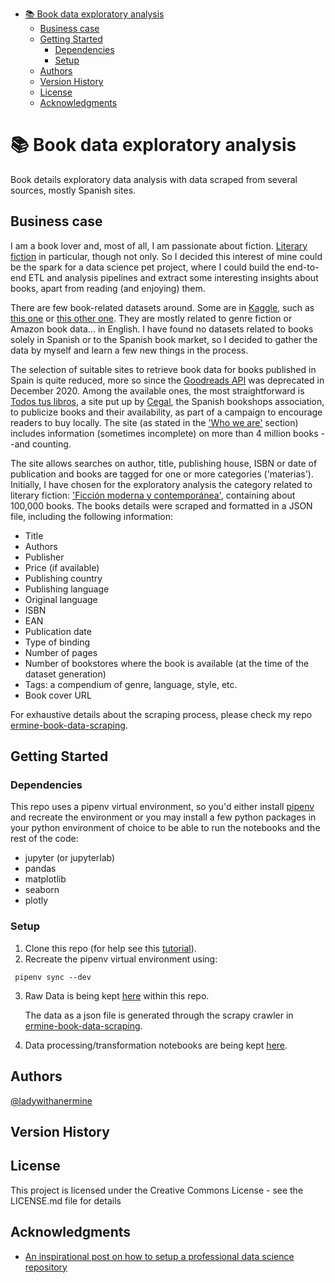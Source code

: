- [:books: Book data exploratory analysis](#books-book-data-exploratory-analysis)
  - [Business case](#business-case)
  - [Getting Started](#getting-started)
    - [Dependencies](#dependencies)
    - [Setup](#setup)
  - [Authors](#authors)
  - [Version History](#version-history)
  - [License](#license)
  - [Acknowledgments](#acknowledgments)
# :books: Book data exploratory analysis

Book details exploratory data analysis with data scraped from several sources, mostly Spanish sites.

## Business case

I am a book lover and, most of all, I am passionate about fiction. [Literary fiction](https://en.wikipedia.org/wiki/Literary_fiction#:~:text=Literary%20fiction%20is%20a%20term,commercial%20or%20%22genre%22%20fiction.&text=Furthermore%2C%20the%20study%20of%20genre,within%20academia%20in%20recent%20decades.) in particular, though not only. So I decided this interest of mine could be the spark for a data science pet project, where I could build the end-to-end ETL and analysis pipelines and extract some interesting insights about books, apart from reading (and enjoying) them.

There are few book-related datasets around. Some are in [Kaggle](https://www.kaggle.com/datasets), such as [this one](https://www.kaggle.com/sootersaalu/amazon-top-50-bestselling-books-2009-2019) or [this other one](https://www.kaggle.com/tanguypledel/science-fiction-books-subgenres). They are mostly related to genre fiction or Amazon book data... in English. I have found no datasets related to books solely in Spanish or to the Spanish book market, so I decided to gather the data by myself and learn a few new things in the process.

The selection of suitable sites to retrieve book data for books published in Spain is quite reduced, more so since the [Goodreads API](https://www.goodreads.com/api) was deprecated in December 2020. Among the available ones, the most straightforward is [Todos tus libros](http://www.todostuslibros.com), a site put up by [Cegal](https://www.cegal.es/), the Spanish bookshops association, to publicize books and their availability, as part of a campaign to encourage readers to buy locally. The site (as stated in the ['Who we are'](https://todostuslibros.com/servicios/quienes_somos) section) includes information (sometimes incomplete) on more than 4 million books --and counting.

The site allows searches on author, title, publishing house, ISBN or date of publication and books are tagged for one or more categories ('materias'). Initially, I have chosen for the exploratory analysis the category related to literary fiction: ['Ficción moderna y contemporánea'](http://www.todostuslibros.com/materia/ficcion-moderna-y-contemporanea_FA), containing about 100,000 books. The books details were scraped and formatted in a JSON file, including the following information:

* Title
* Authors
* Publisher
* Price (if available)
* Publishing country
* Publishing language
* Original language
* ISBN
* EAN
* Publication date
* Type of binding
* Number of pages
* Number of bookstores where the book is available (at the time of the dataset generation)
* Tags: a compendium of genre, language, style, etc.
* Book cover URL

For exhaustive details about the scraping process, please check my repo [ermine-book-data-scraping](https://github.com/ladywithanermine/ermine-book-data-scraping). 

## Getting Started

### Dependencies

This repo uses a pipenv virtual environment, so you'd either install [pipenv](https://pipenv-es.readthedocs.io) and recreate the environment or you may install a few python packages in your python environment of choice to be able to run the notebooks and the rest of the code:

* jupyter (or jupyterlab)
* pandas
* matplotlib
* seaborn
* plotly

### Setup

1. Clone this repo (for help see this [tutorial](https://help.github.com/articles/cloning-a-repository/)).
2. Recreate the pipenv virtual environment using:
```
 pipenv sync --dev
```
3. Raw Data is being kept [here](/data) within this repo.

    The data as a json file is generated through the scrapy crawler in [ermine-book-data-scraping](https://github.com/ladywithanermine/ermine-book-data-scraping).
    
4. Data processing/transformation notebooks are being kept [here](/notebooks).

## Authors

[@ladywithanermine](https://github.com/ladywithanermine)

## Version History

<!--* 0.2
    * Various bug fixes and optimizations
    * See [commit change]() or See [release history]()
* 0.1
    * Initial Release-->

## License

This project is licensed under the Creative Commons License - see the LICENSE.md file for details

## Acknowledgments

* [An inspirational post on how to setup a professional data science repository](https://towardsdatascience.com/how-to-create-a-professional-github-data-science-repository-84e9607644a2)
<!--Inspiration, code snippets, etc.
* [PurpleBooth](https://gist.github.com/PurpleBooth/109311bb0361f32d87a2)
* [dbader](https://github.com/dbader/readme-template)
* [zenorocha](https://gist.github.com/zenorocha/4526327)
* [fvcproductions](https://gist.github.com/fvcproductions/1bfc2d4aecb01a834b46)
-->
